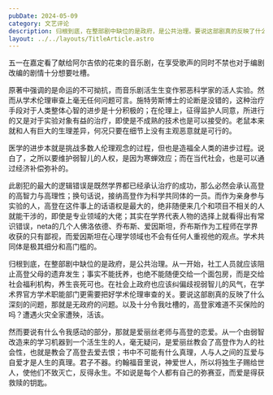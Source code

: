 ```yaml
---
pubDate: 2024-05-09
category: 文艺评论
description: 归根到底，在整部剧中缺位的是政府，是公共治理。要说这部剧真的反映了什么深刻的问题，那就是无政府的问题。
layout: ../../layouts/TitleArticle.astro
---
```


五一在嘉定看了献给阿尔吉侬的花束的音乐剧，在享受歌声的同时不禁也对于编剧改编的剧情十分想要吐槽。

原著中强调的是命运的不可拗抗，而音乐剧活生生变作邪恶科学家的活人实验。然而从学术伦理审查上毫无任何问题可言。施特劳斯博士的论断是没错的，这种治疗手段对于人类整体心智的进步是十分积极的；在伦理上，征得监护人同意，所进行的又是对于实验对象有益的治疗，即使是不成熟的技术也是可以接受的。老鼠本来就和人有巨大的生理差异，何况只要在细节上没有主观恶意就是可行的。

医学的进步本就是挑战多数人伦理观念的过程，但也是造福全人类的进步过程。说白了，之所以要维护弱智儿的人权，是因为寒蝉效应；而在当代社会，也是可以通过经济补偿弥补的。

此剧犯的最大的逻辑错误是既然学界都已经承认治疗的成功，那么必然会承认高登的高智力与高理性；换句话说，接纳高登作为科学共同体的一员。而作为亲身参与实验的人，高登在这件事上的话语权是最大的，绝非随便来几个和项目不相关的人就能干涉的，即使是专业领域的大佬；其实在学界代表人物的选择上就看得出有常识错误，neta的几个人佛洛依德、乔布斯、爱因斯坦，乔布斯作为工程师在学界收获的只有鄙视，而爱因斯坦在心理学领域也不会有任何人重视他的观点。学术共同体是极其细分和高门槛的。

归根到底，在整部剧中缺位的是政府，是公共治理。从一开始，社工人员就应该阻止高登父母的遗弃发生；事实不能抚养，也绝不能随便交给一个面包房，而是交给社会福利机构，养生丧死可也。在社会上政府也应该纠偏歧视弱智儿的风气，在学术界官方学术职能部门更需要把好学术伦理审查的关。要说这部剧真的反映了什么深刻的问题，那就是无政府的问题。以及十分令我吐槽的，高登家难道不买保险的吗？遭遇火灾全家遭殃，活该。

然而要说有什么令我感动的部分，那就是爱丽丝老师与高登的恋爱。从一个由弱智改造来的学习机器到一个活生生的人，毫无疑问，是爱丽丝教会了高登作为人的社会性，也就是教会了高登去爱去恨；书中不可能有什么真理，人与人之间的互爱与自爱才是人生的真理。君子不器。约翰福音里说，神爱世人，所以将独生子赐给世人，使他们不致灭亡，反得永生。不如说是每个人都有自己的弥赛亚，而爱是得获救赎的钥匙。
